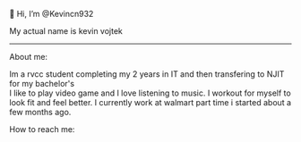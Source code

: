 👋 Hi, I’m @Kevincn932

My actual name is kevin vojtek
___________________________________________________________________________________________________________________________________________________________________
About me: 

Im a rvcc student completing my 2 years in IT and then transfering to NJIT for my bachelor's  
I like to play video game and I love listening to music. I workout for myself to look fit and feel better.
I currently work at walmart part time i started about a few months ago. 



How to reach me: 





